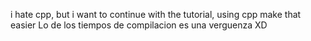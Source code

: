i hate cpp, but i want to continue with the tutorial, using cpp make that easier
Lo de los tiempos de compilacion es una verguenza XD
